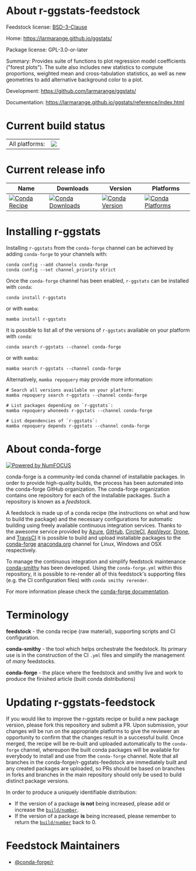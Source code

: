 About r-ggstats-feedstock
=========================

Feedstock license: [BSD-3-Clause](https://github.com/conda-forge/r-ggstats-feedstock/blob/main/LICENSE.txt)

Home: https://larmarange.github.io/ggstats/

Package license: GPL-3.0-or-later

Summary: Provides suite of functions to plot regression model coefficients ("forest plots"). The suite also includes new statistics to compute proportions, weighted mean and cross-tabulation statistics, as well as new geometries to add alternative background color to a plot.

Development: https://github.com/larmarange/ggstats/

Documentation: https://larmarange.github.io/ggstats/reference/index.html

Current build status
====================


<table><tr><td>All platforms:</td>
    <td>
      <a href="https://dev.azure.com/conda-forge/feedstock-builds/_build/latest?definitionId=18305&branchName=main">
        <img src="https://dev.azure.com/conda-forge/feedstock-builds/_apis/build/status/r-ggstats-feedstock?branchName=main">
      </a>
    </td>
  </tr>
</table>

Current release info
====================

| Name | Downloads | Version | Platforms |
| --- | --- | --- | --- |
| [![Conda Recipe](https://img.shields.io/badge/recipe-r--ggstats-green.svg)](https://anaconda.org/conda-forge/r-ggstats) | [![Conda Downloads](https://img.shields.io/conda/dn/conda-forge/r-ggstats.svg)](https://anaconda.org/conda-forge/r-ggstats) | [![Conda Version](https://img.shields.io/conda/vn/conda-forge/r-ggstats.svg)](https://anaconda.org/conda-forge/r-ggstats) | [![Conda Platforms](https://img.shields.io/conda/pn/conda-forge/r-ggstats.svg)](https://anaconda.org/conda-forge/r-ggstats) |

Installing r-ggstats
====================

Installing `r-ggstats` from the `conda-forge` channel can be achieved by adding `conda-forge` to your channels with:

```
conda config --add channels conda-forge
conda config --set channel_priority strict
```

Once the `conda-forge` channel has been enabled, `r-ggstats` can be installed with `conda`:

```
conda install r-ggstats
```

or with `mamba`:

```
mamba install r-ggstats
```

It is possible to list all of the versions of `r-ggstats` available on your platform with `conda`:

```
conda search r-ggstats --channel conda-forge
```

or with `mamba`:

```
mamba search r-ggstats --channel conda-forge
```

Alternatively, `mamba repoquery` may provide more information:

```
# Search all versions available on your platform:
mamba repoquery search r-ggstats --channel conda-forge

# List packages depending on `r-ggstats`:
mamba repoquery whoneeds r-ggstats --channel conda-forge

# List dependencies of `r-ggstats`:
mamba repoquery depends r-ggstats --channel conda-forge
```


About conda-forge
=================

[![Powered by
NumFOCUS](https://img.shields.io/badge/powered%20by-NumFOCUS-orange.svg?style=flat&colorA=E1523D&colorB=007D8A)](https://numfocus.org)

conda-forge is a community-led conda channel of installable packages.
In order to provide high-quality builds, the process has been automated into the
conda-forge GitHub organization. The conda-forge organization contains one repository
for each of the installable packages. Such a repository is known as a *feedstock*.

A feedstock is made up of a conda recipe (the instructions on what and how to build
the package) and the necessary configurations for automatic building using freely
available continuous integration services. Thanks to the awesome service provided by
[Azure](https://azure.microsoft.com/en-us/services/devops/), [GitHub](https://github.com/),
[CircleCI](https://circleci.com/), [AppVeyor](https://www.appveyor.com/),
[Drone](https://cloud.drone.io/welcome), and [TravisCI](https://travis-ci.com/)
it is possible to build and upload installable packages to the
[conda-forge](https://anaconda.org/conda-forge) [anaconda.org](https://anaconda.org/)
channel for Linux, Windows and OSX respectively.

To manage the continuous integration and simplify feedstock maintenance
[conda-smithy](https://github.com/conda-forge/conda-smithy) has been developed.
Using the ``conda-forge.yml`` within this repository, it is possible to re-render all of
this feedstock's supporting files (e.g. the CI configuration files) with ``conda smithy rerender``.

For more information please check the [conda-forge documentation](https://conda-forge.org/docs/).

Terminology
===========

**feedstock** - the conda recipe (raw material), supporting scripts and CI configuration.

**conda-smithy** - the tool which helps orchestrate the feedstock.
                   Its primary use is in the construction of the CI ``.yml`` files
                   and simplify the management of *many* feedstocks.

**conda-forge** - the place where the feedstock and smithy live and work to
                  produce the finished article (built conda distributions)


Updating r-ggstats-feedstock
============================

If you would like to improve the r-ggstats recipe or build a new
package version, please fork this repository and submit a PR. Upon submission,
your changes will be run on the appropriate platforms to give the reviewer an
opportunity to confirm that the changes result in a successful build. Once
merged, the recipe will be re-built and uploaded automatically to the
`conda-forge` channel, whereupon the built conda packages will be available for
everybody to install and use from the `conda-forge` channel.
Note that all branches in the conda-forge/r-ggstats-feedstock are
immediately built and any created packages are uploaded, so PRs should be based
on branches in forks and branches in the main repository should only be used to
build distinct package versions.

In order to produce a uniquely identifiable distribution:
 * If the version of a package **is not** being increased, please add or increase
   the [``build/number``](https://docs.conda.io/projects/conda-build/en/latest/resources/define-metadata.html#build-number-and-string).
 * If the version of a package **is** being increased, please remember to return
   the [``build/number``](https://docs.conda.io/projects/conda-build/en/latest/resources/define-metadata.html#build-number-and-string)
   back to 0.

Feedstock Maintainers
=====================

* [@conda-forge/r](https://github.com/orgs/conda-forge/teams/r/)

